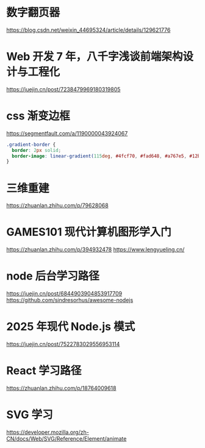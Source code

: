 # 数字翻页器

https://blog.csdn.net/weixin_44695324/article/details/129621776

# Web 开发 7 年，八千字浅谈前端架构设计与工程化

https://juejin.cn/post/7238479969180319805

# css 渐变边框

https://segmentfault.com/a/1190000043924067

```css
.gradient-border {
  border: 2px solid;
  border-image: linear-gradient(115deg, #4fcf70, #fad648, #a767e5, #12bcfe, #44ce7b) 2 2;
}
```

# 三维重建

https://zhuanlan.zhihu.com/p/79628068

# GAMES101 现代计算机图形学入门

https://zhuanlan.zhihu.com/p/394932478
https://www.lengyueling.cn/

# node 后台学习路径

https://juejin.cn/post/6844903904853917709
https://github.com/sindresorhus/awesome-nodejs

# 2025 年现代 Node.js 模式 ​

https://juejin.cn/post/7522783029556953114

# React 学习路径

https://zhuanlan.zhihu.com/p/18764009618

# SVG 学习

https://developer.mozilla.org/zh-CN/docs/Web/SVG/Reference/Element/animate
